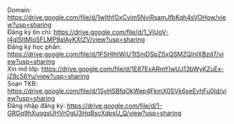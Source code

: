Domain: https://drive.google.com/file/d/1wIthfOxCvim5NviRsamJfbKqh4sVOHow/view?usp=sharing \
Đăng ký tín chỉ: https://drive.google.com/file/d/1_VjUoV-l4qlSltMIo5FLMP9alAvKXtZV/view?usp=sharing \
Đăng ký học phần: https://drive.google.com/file/d/1FSHIhtWiUTtSmDSpZSxQSMZQInIXBzd7/view?usp=sharing \
Xin mở lớp: https://drive.google.com/file/d/1E87ExARmYIwUJ13bWyKZuEx-jZ8c56Yu/view?usp=sharing \
Soạn TKB: https://drive.google.com/file/d/1SyHSBfqOkWep4FkmX0SVk6seEvhFu0Id/view?usp=sharing \
Đăng nhập đăng ký: https://drive.google.com/file/d/1-GRGq9hXuqgsUHVrOgU3HqBscXdpsU_Q/view?usp=sharing 






